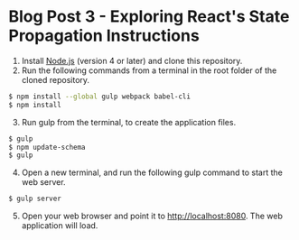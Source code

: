 # Blog Post 3 - Exploring React's State Propagation Instructions

1. Install [Node.js](https://nodejs.org) (version 4 or later) and clone this repository.
2. Run the following commands from a terminal in the root folder of the cloned repository.

```bash
$ npm install --global gulp webpack babel-cli
$ npm install
```

3. Run gulp from the terminal, to create the application files.

```bash
$ gulp
$ npm update-schema
$ gulp
```

4. Open a new terminal, and run the following gulp command to start the web server.

```bash
$ gulp server
```

5. Open your web browser and point it to [http://localhost:8080](http://localhost:8080). The web application will load.
